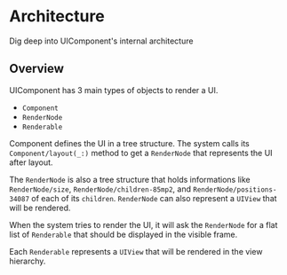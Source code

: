 # Architecture

Dig deep into UIComponent's internal architecture

## Overview

UIComponent has 3 main types of objects to render a UI.

* ``Component``
* ``RenderNode``
* ``Renderable``

Component defines the UI in a tree structure. The system calls its ``Component/layout(_:)`` method to get a ``RenderNode`` that represents the UI after layout.

The ``RenderNode`` is also a tree structure that holds informations like ``RenderNode/size``, ``RenderNode/children-85mp2``, and ``RenderNode/positions-34087`` of each of its `children`. `RenderNode` can also represent a `UIView` that will be rendered.

When the system tries to render the UI, it will ask the `RenderNode` for a flat list of ``Renderable`` that should be displayed in the visible frame. 

Each ``Renderable`` represents a `UIView` that will be rendered in the view hierarchy.


